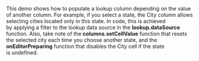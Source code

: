 This demo shows how to&nbsp;populate a&nbsp;lookup column depending on&nbsp;the value of&nbsp;another column. For example, if&nbsp;you select a&nbsp;state, the City column allows selecting cities located only in&nbsp;this state. In&nbsp;code, this is&nbsp;achieved by&nbsp;applying a&nbsp;filter to&nbsp;the lookup data source in&nbsp;the **lookup.dataSource** function. Also, take note of&nbsp;the **columns.setCellValue** function that resets the selected city each time you choose another state, and the **onEditorPreparing** function that disables the City cell if&nbsp;the state is&nbsp;undefined.